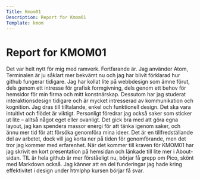 ```yaml
---
Title: Kmom01
Description: Report for Kmom01
Template: kmom
---
```


 Report for KMOM01
==========================


Det var helt nytt för mig med ramverk. Fortfarande är. Jag använder Atom, Terminalen är ju såklart mer bekvämt nu och jag har blivit förklarad hur github fungerar tidigare.
Jag har kollat lite på webbdesign som ämne förut, dels genom ett intresse för grafisk formgivning, dels genom ett behov för hemsidor för min firma och mitt konstnärskap. Dessutom har jag studerat interaktionsdesign tidigare och är mycket intresserad av kommunikation och kognition. Jag dras till tilltalande, enkel och funktionell design. Det ska vara intuitivt och flödet är viktigt. Personligt föredrar jag också saker som sticker ut lite – alltså något eget eller ovanligt.
Det gick bra med att göra egna layout, jag kan spendera massor energi för att tänka igenom saker, och ännu mer tid för att försöka genomföra mina ideer. Det är en tillfredställande del av arbetet, dock vill jag korta ner på tiden för genomförande, men det tror jag kommer med erfarenhet.
När det kommer till kraven för KMOM01 har jag skrivit en kort presentation på hemsidan och länkade till lite mer i About-sidan.
TIL är hela github är mer förståeligt nu, börjar få grepp om Pico, skönt med Markdown också. Jag känner att en del funderingar jag hade kring effektivitet i design under htmlphp kursen börjar få svar.
